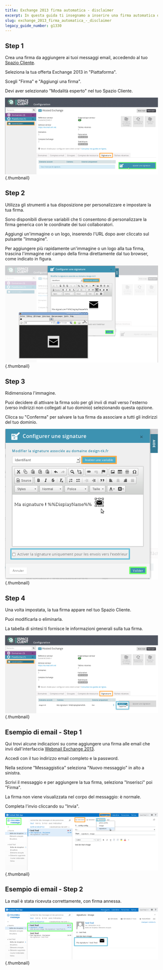 ```yaml
---
title: Exchange 2013 firma automatica - disclaimer
excerpt: In questa guida ti insegnamo a inserire una firma automatica o un disclaimer ai tuoi messaggi Exchange
slug: exchange_2013_firma_automatica_-_disclaimer
legacy_guide_number: g1330
---
```



## Step 1
Crea una firma da aggiungere ai tuoi messaggi email, accedendo al tuo [Spazio Cliente](https://www.ovh.com/manager/web/login.html).

Seleziona la tua offerta Exchange 2013 in "Piattaforma".

Scegli "Firma" e "Aggiungi una firma".

Devi aver selezionato "Modalità esperto" nel tuo Spazio Cliente.

![](images/img_1364.jpg){.thumbnail}


## Step 2
Utilizza gli strumenti a tua disposizione per personalizzare e impostare la tua firma. 

Sono disponibili diverse variabili che ti consentono di personalizzare la firma generica con le coordinate dei tuoi collaboratori.

Aggiungi un'immagine o un logo, inserendo l'URL dopo aver cliccato sul pulsante "Immagine".


Per aggiungere più rapidamente un'immagine o un logo alla tua firma, trascina l'immagine nel campo della firma direttamente dal tuo browser, come indicato in figura.

![](images/img_1365.jpg){.thumbnail}


## Step 3
Ridimensiona l'immagine.

Puoi decidere di attivare la firma solo per gli invii di mail verso l'esterno (verso indirizzi non collegati al tuo dominio) selezionando questa opzione.

Clicca su "Conferma" per salvare la tua firma da associare a tutti gli indirizzi del tuo dominio.

![](images/img_1368.jpg){.thumbnail}


## Step 4
Una volta impostata, la tua firma appare nel tuo Spazio Cliente.

Puoi modificarla o eliminarla.

La tabella di sintesi ti fornisce le informazioni generali sulla tua firma.

![](images/img_1370.jpg){.thumbnail}


## Esempio di email - Step 1
Qui trovi alcune indicazioni su come aggiungere una firma alle email che invii dall'interfaccia  [Webmail Exchange 2013](https://ex.mail.ovh.net/owa/).

Accedi con il tuo indirizzo email completo e la password.

Nella sezione "Messaggistica" seleziona "Nuovo messaggio" in alto a sinistra.

Scrivi il messaggio e per aggiungere la tua firma, seleziona "Inserisci" poi "Firma".

La firma non viene visualizzata nel corpo del messaggio: è normale.

Completa l'invio cliccando su "Invia".

![](images/img_1371.jpg){.thumbnail}


## Esempio di email - Step 2
La mail è stata ricevuta correttamente, con firma annessa.

![](images/img_1372.jpg){.thumbnail}

